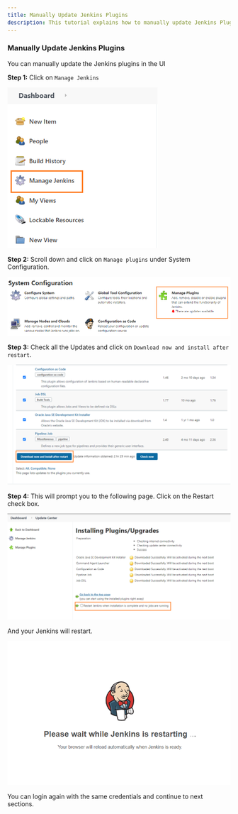 ```yaml
---
title: Manually Update Jenkins Plugins
description: This tutorial explains how to manually update Jenkins Plugins.
---
```



### Manually Update Jenkins Plugins 

You can manually update the Jenkins plugins in the UI

**Step 1:** Click on `Manage Jenkins`

![](_images/manage-jenkins.png)





**Step 2:** Scroll down and click on `Manage plugins` under System Configuration.

![](_images/manage-plugins.png)



**Step 3:** Check all the Updates and click on `Download now and install after restart`.

![](_images/install-plugin.png)

**Step 4:** This will prompt you to the following page. Click on  the Restart check box.

![](_images/restart-jenkins.png)

And your Jenkins will restart.

![](_images/restart-jenkins-page.png)

You can login again with the same credentials and continue to next sections.

